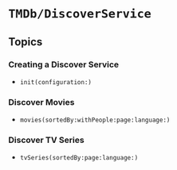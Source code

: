 # ``TMDb/DiscoverService``

## Topics

### Creating a Discover Service

- ``init(configuration:)``

### Discover Movies

- ``movies(sortedBy:withPeople:page:language:)``

### Discover TV Series

- ``tvSeries(sortedBy:page:language:)``
